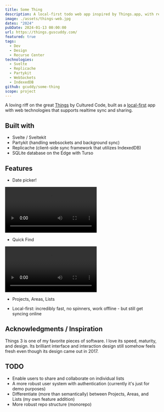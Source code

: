 ```yaml
---
title: Some Thing
description: A local-first todo web app inspired by Things.app, with realtime sync
image: ./assets/things-web.jpg
dates: "2024"
pubDate: 2024-01-13 00:00:00
url: https://things.guscuddy.com/
featured: true
tags:
  - Dev
  - Design
  - Recurse Center
technologies:
  - Svelte
  - Replicache
  - Partykit
  - WebSockets
  - IndexedDB
github: gcuddy/some-thing
scope: project
---
```


A loving riff on the great [Things](https://culturedcode.com/things/) by Cultured Code, built as a [local-first](https://www.inkandswitch.com/local-first/) app with web technologies that supports realtime sync and sharing.

## Built with

- Svelte / Sveltekit
- Partykit (handling websockets and background sync)
- Replicache (client-side sync framework that utilizes IndexedDB)
- SQLite database on the Edge with Turso

## Features

- Date picker!

<video src="https://github.com/gcuddy/replicache-sk/assets/24555627/5f472bad-5061-4c9c-a0fe-ddb2d7172ce5" autoplay controls></video>

- Quick Find

<video src="https://github.com/gcuddy/replicache-sk/assets/24555627/75dde67a-aec4-470d-8d07-6b8bcad1f51a" autoplay controls></video>

- Projects, Areas, Lists

- Local-first: incredibly fast, no spinners, work offline - but still get syncing online

## Acknowledgments / Inspiration

Things 3 is one of my favorite pieces of software. I love its speed, maturity, and design. Its brilliant interface and interaction design still somehow feels fresh even though its design came out in 2017.

## TODO

- Enable users to share and collaborate on individual lists
- A more robust user system with authentication (currently it's just for demo purposes)
- Differentiate (more than semantically) between Projects, Areas, and Lists (my own feature addition)
- More robust repo structure (monorepo)

